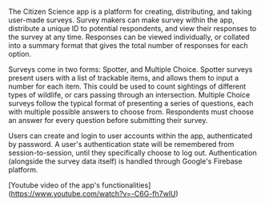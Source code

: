 The Citizen Science app is a platform for creating, distributing, and taking user-made surveys. Survey makers can make survey within the app, distribute a unique ID to potential respondents, and view their responses to the survey at any time. Responses can be viewed individually, or collated into a summary format that gives the total number of responses for each option.

Surveys come in two forms: Spotter, and Multiple Choice. Spotter surveys present users with a list of trackable items, and allows them to input a number for each item. This could be used to count sightings of different types of wildlife, or cars passing through an intersection. Multiple Choice surveys follow the typical format of presenting a series of questions, each with multiple possible answers to choose from. Respondents must choose an answer for every question before submitting their survey.

Users can create and login to user accounts within the app, authenticated by password. A user's authentication state will be remembered from session-to-session, until they specifically choose to log out. Authentication (alongside the survey data itself) is handled through Google's Firebase platform.


[Youtube video of the app's functionalities] (https://www.youtube.com/watch?v=-C6G-fh7wlU)
